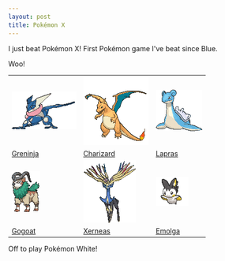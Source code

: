 ```yaml
---
layout: post
title: Pokémon X
---
```


I just beat Pokémon X! First Pokémon game I've beat since Blue.

Woo!

<table width="100%" height="100%">
<tr>

<td>
  <a href="http://bulbapedia.bulbagarden.net/wiki/Greninja_%28Pok%C3%A9mon%29">
    <img src="/images/greninja.gif">
  </a>
</td>

<td>
  <a href="http://bulbapedia.bulbagarden.net/wiki/Charizard_%28Pok%C3%A9mon%29">
    <img src="/images/charizard.gif">
  </a>
</td>

<td>
  <a href="http://bulbapedia.bulbagarden.net/wiki/Lapras_%28Pok%C3%A9mon%29">
    <img src="/images/lapras.gif">
  </a>
</td>

</tr>
<tr>

<td>
  <a href="http://bulbapedia.bulbagarden.net/wiki/Greninja_%28Pok%C3%A9mon%29">
    Greninja
  </a>
</td>

<td>
  <a href="http://bulbapedia.bulbagarden.net/wiki/Charizard_%28Pok%C3%A9mon%29">
    Charizard
  </a>
</td>

<td>
  <a href="http://bulbapedia.bulbagarden.net/wiki/Lapras_%28Pok%C3%A9mon%29">
    Lapras
  </a>
</td>

</tr>
<tr>

<td>
  <a href="http://bulbapedia.bulbagarden.net/wiki/Gogoat_%28Pok%C3%A9mon%29">
    <img src="/images/gogoat.gif">
  </a>
</td>

<td>
  <a href="http://bulbapedia.bulbagarden.net/wiki/Xerneas_%28Pok%C3%A9mon%29">
    <img src="/images/xerneas.gif">
  </a>
</td>

<td>
  <a href="http://bulbapedia.bulbagarden.net/wiki/Emolga_%28Pok%C3%A9mon%29">
    <img src="/images/emolga.gif">
  </a>
</td>

</tr>
<tr>

<td>
  <a href="http://bulbapedia.bulbagarden.net/wiki/Gogoat_%28Pok%C3%A9mon%29">
    Gogoat
  </a>
</td>

<td>
  <a href="http://bulbapedia.bulbagarden.net/wiki/Xerneas_%28Pok%C3%A9mon%29">
    Xerneas
  </a>
</td>

<td>
  <a href="http://bulbapedia.bulbagarden.net/wiki/Emolga_%28Pok%C3%A9mon%29">
    Emolga
  </a>
</td>

</tr>
</table>

Off to play Pokémon White!
